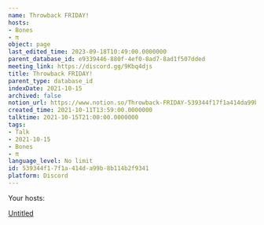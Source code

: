 ```yaml
---
name: Throwback FRIDAY!
hosts:
- Bones
- π
object: page
last_edited_time: 2023-09-18T10:49:00.0000000
parent_database_id: e9339446-880f-4ef0-8ad7-8ad1f507dded
meeting_link: https://discord.gg/9Kbq4djs
title: Throwback FRIDAY!
parent_type: database_id
indexDate: 2021-10-15
archived: false
notion_url: https://www.notion.so/Throwback-FRIDAY-539344f17f1a414da99b8b114b2f9341
created_time: 2021-10-11T13:59:00.0000000
talktime: 2021-10-15T21:00:00.0000000
tags:
- Talk
- 2021-10-15
- Bones
- π
language_level: No limit
id: 539344f1-7f1a-414d-a99b-8b114b2f9341
platform: Discord
---
```




Your hosts:

[Untitled](https://www.notion.so/482e61b02b9c4456b2b4fe86bb7544c6)   





